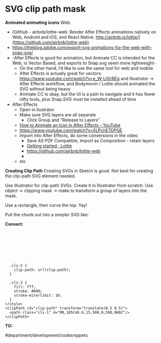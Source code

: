 # SVG clip path mask

**Animated animating icons**
Web:
* [GitHub - airbnb/lottie-web: Render After Effects animations natively on Web, Android and iOS, and React Native. http://airbnb.io/lottie/](https://github.com/airbnb/lottie-web)
* https://theblog.adobe.com/export-svg-animations-for-the-web-with-snap-svg/
* -After Effects is good for animation, but Animate CC is intended for the Web, is Vector Based, and exports to Snap.svg seem more lightweight-
	* On the other hand, I’d like to use the same tool for web and mobile
	* After Effects is actually great for vectors: https://www.youtube.com/watch?v=e_W-LlGrREg and Illustrator -> After Effects workflow, and Bodymovin / Lottie should animated the SVG without being heavy
	* Animate CC is okay, but the UI is a pain to navigate and it has fewer nifty tools, plus Snap.SVG must be installed ahead of time
* After Effects
	* Open in Ilustrator
	* Make sure SVG layers are all separate
		* Click Group and “Release to Layers”
	* [How to Animate an Icon in After Effects - YouTube](https://www.youtube.com/watch?v=e_W-LlGrREg)
	* https://www.youtube.com/watch?v=XLPchE7DPQE
	* Import into After Effects, do some conversions in the video
		* Save AS PDF Compatible, Import as Composition - retain layers
		* [Getting started · Lottie](http://airbnb.io/lottie/web/getting-started.html)
		* https://github.com/airbnb/lottie-web
		* 
	* etc

**Creating Clip Path**
Creating SVGs in Sketch is good. Not best for creating the clip-path SVG element needed.

Use Illustrator for clip-path SVGs. Create it in Illustrator from scratch. Use object -> clipping mask -> make to transform a group of layers into the mask.

Use a rectangle, then curve the top. Yay!

Pull the <clippath> chunk out into a simpler SVG like:

**Convert:**
<svg id="Layer_1" data-name="Layer 1" xmlns="http://www.w3.org/2000/svg" xmlns:xlink="http://www.w3.org/1999/xlink" viewBox="0 0 501 106">
  <defs>
    <style>
      .cls-1 {
        fill: none;
      }

      .cls-2 {
        clip-path: url(clip-path);
      }

      .cls-3 {
        fill: fff;
        stroke: #000;
        stroke-miterlimit: 10;
      }
    </style>
    <clipPath id="clip-path" transform="translate(0.5 0.5)">
      <path class="cls-1" d="M0,105C46.6,15,500,0,500,0H0Z"/>
    </clipPath>
  </defs>
  <title>footerCurve</title>
  <g class="cls-2">
    <rect class="cls-3" x="0.5" y="0.5" width="500" height="105"/>
  </g>
  <path class="cls-3" d="M-28.33,205.67" transform="translate(0.5 0.5)"/>
</svg>

**TO:**
<svg height="0" style="position: absolute;">
  <defs>
    <clipPath id="footerCurve" transform="translate(0.5 0.5)">
      <path class="cls-1" d="M0,105C46.6,15,500,0,500,0H0Z" />
    </clipPath>
  </defs>
</svg>

#department/development/codesnippets